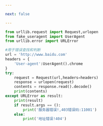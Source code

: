 ```yaml
---

next: false

---
```




<BlogInfo id="1090" title="14.URLError的使用" author="白日梦想猿" pv=0 read_times=0 pre_cost_time="0分24秒" category="爬虫学习" tag_list="['爬虫学习']" create_time="2020.05.31 16:10:26" update_time="2020.05.31 16:23:49" />

```python
from urllib.request import Request,urlopen
from fake_useragent import UserAgent
from urllib.error import URLError

#用于错误查找和判断
url = 'http://www.baidu.com'
headers = {
    'User-agent':UserAgent().chrome
}
try:
    request = Request(url,headers=headers)
    response = urlopen(request)
    contents = response.read().decode()
    print(contents)
except URLError as result:
    print(result)
    if result.args == ():
        print('服务器错误!,403错误码:11001')
    else:
        print('地址错误!404')

```



<ActionBox />
